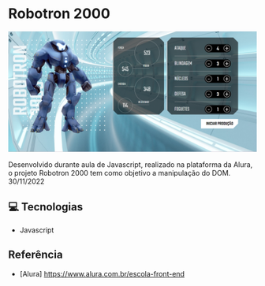 # Robotron 2000


![preview](./.github/preview.png)


Desenvolvido durante aula de Javascript, realizado na plataforma da Alura, o projeto Robotron 2000 tem como objetivo a manipulação do DOM. 30/11/2022



## 💻 Tecnologias

- Javascript


## Referência

- [Alura] https://www.alura.com.br/escola-front-end



